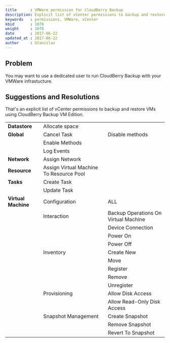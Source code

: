 ```yaml
---
title      : VMWare permission for CloudBerry Backup
description: Explicit list of vCenter permissions to backup and restore VMs using CloudBerry Backup VM Edition
keywords   : permissions, VMWare, vCenter
kbid       : 1078
weight     : 1078
date       : 2017-06-22
updated_at : 2017-06-22
author     : Stanislav
---
```


## Problem

You may want to use a dedicated user to run CloudBerry Backup with your VMWare infrastucture. 

## Suggestions and Resolutions

That's an explicit list of vCenter permissions to backup and restore VMs using CloudBerry Backup VM Edition.


| | | |
--- | --- | ---
|**Datastore**|	Allocate space||**Global**	|Cancel Task| Disable methods|	|Enable Methods		|Log Events	**Network**|Assign Network			**Resource**|	Assign Virtual Machine To Resource Pool
**Tasks**|Create Task		|Update Task	**Virtual Machine**|Configuration|ALL||Interaction	|Backup Operations On Virtual Machine|||Device Connection|||Power On|||Power Off||Inventory|Create New|||Move|||Register|||Remove|||Unregister||Provisioning|Allow Disk Access|||Allow Read-Only Disk Access||Snapshot Management|Create Snapshot|||Remove Snapshot|||Revert To Snapshot

